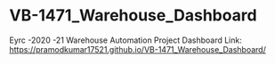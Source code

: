 # VB-1471_Warehouse_Dashboard
Eyrc -2020 -21 Warehouse Automation Project Dashboard
Link: https://pramodkumar17521.github.io/VB-1471_Warehouse_Dashboard/
